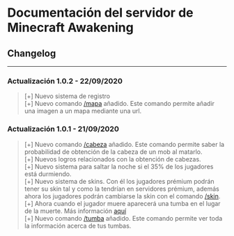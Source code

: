 # Documentación del servidor de Minecraft Awakening

## Changelog
---
### Actualización 1.0.2 - 22/09/2020
> [+] Nuevo sistema de registro<br/>
> [+] Nuevo comando [/mapa](Comandos.md?id=mapa) añadido. Este comando permite añadir una imagen a un mapa mediante una url.
### Actualización 1.0.1 - 21/09/2020
> [+] Nuevo comando [/cabeza](Comandos.md?id=cabeza) añadido. Este comando permite saber la probabilidad de obtención de la cabeza de un mob al matarlo.<br/>
[+] Nuevos logros relacionados con la obtención de cabezas.<br/>
[+] Nuevo sistema para saltar la noche si el 35% de los jugadores está durmiendo.<br/>
[+] Nuevo sistema de skins. Con él los jugadores prémium podrán tener su skin tal y como la tendrían en servidores prémium, además ahora
los jugadores podrán cambiarse la skin con el comando [/skin](Comandos.md?id=skin).<br/>
[+] Ahora cuando el jugador muere aparecerá una tumba en el lugar de la muerte. Más información [aquí](Informacion.md?id=tumbas)<br/>
[+] Nuevo comando [/tumba](Comandos.md?id=tumba) añadido. Este comando permite ver toda la información acerca de tus tumbas.<br/>